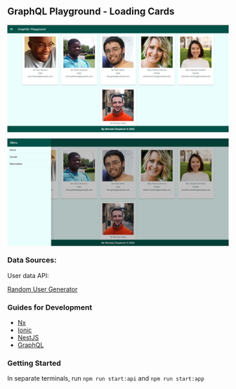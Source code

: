 <h2>GraphQL Playground - Loading Cards</h2>

<p align="center">
  <img align="center" src="https://github.com/peta-byte/loading-cards/blob/master/apps/playground-app/src/assets/graphql.png" />
</p>

<p align="center">
  <img align="center" src="https://github.com/peta-byte/loading-cards/blob/master/apps/playground-app/src/assets/graphql2.png" />
</p>

<h3>Data Sources:</h3>
User data API: <a href="https://randomuser.me/"><p>Random User Generator</p></a>

<h3>Guides for Development</h3>
<ul>
<li><a href="https://nx.dev/getting-started/intro">Nx</a></li>
<li><a href="https://ionicframework.com/docs">Ionic</a></li>
<li><a href="https://docs.nestjs.com/">NestJS</a></li>
<li><a href="https://docs.nestjs.com/graphql/quick-start">GraphQL</a></li>
</ul>

<h3>Getting Started</h3>
<p>In separate terminals, run <code>npm run start:api</code> and <code>npm run start:app</code></p>
